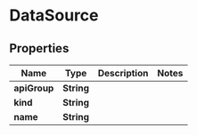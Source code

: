 

# DataSource


## Properties

| Name | Type | Description | Notes |
|------------ | ------------- | ------------- | -------------|
|**apiGroup** | **String** |  |  |
|**kind** | **String** |  |  |
|**name** | **String** |  |  |



